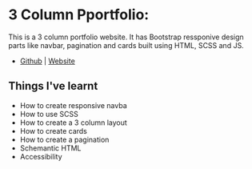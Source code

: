 # **3 Column Pportfolio**:
This is a 3 column portfolio website. It has Bootstrap ressponive design parts like navbar, pagination and cards built using HTML, SCSS and JS.
- [Github](https://github.com/chavda-bhavik/practise-websites/tree/main/3-col-portfolio) | [Website](https://chavda-bhavik.github.io/practise-websites/3-col-portfolio/public/)

## Things I've learnt
- How to create responsive navba
- How to use SCSS
- How to create a 3 column layout
- How to create cards
- How to create a pagination
- Schemantic HTML
- Accessibility
